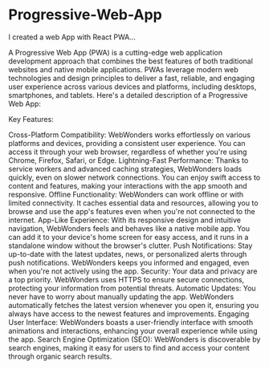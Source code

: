 # Progressive-Web-App
I created a web App with React PWA...


A Progressive Web App (PWA) is a cutting-edge web application development approach that combines the best features of both traditional websites and native mobile applications. PWAs leverage modern web technologies and design principles to deliver a fast, reliable, and engaging user experience across various devices and platforms, including desktops, smartphones, and tablets. Here's a detailed description of a Progressive Web App:

Key Features:

Cross-Platform Compatibility: WebWonders works effortlessly on various platforms and devices, providing a consistent user experience. You can access it through your web browser, regardless of whether you're using Chrome, Firefox, Safari, or Edge.
Lightning-Fast Performance: Thanks to service workers and advanced caching strategies, WebWonders loads quickly, even on slower network connections. You can enjoy swift access to content and features, making your interactions with the app smooth and responsive.
Offline Functionality: WebWonders can work offline or with limited connectivity. It caches essential data and resources, allowing you to browse and use the app's features even when you're not connected to the internet.
App-Like Experience: With its responsive design and intuitive navigation, WebWonders feels and behaves like a native mobile app. You can add it to your device's home screen for easy access, and it runs in a standalone window without the browser's clutter.
Push Notifications: Stay up-to-date with the latest updates, news, or personalized alerts through push notifications. WebWonders keeps you informed and engaged, even when you're not actively using the app.
Security: Your data and privacy are a top priority. WebWonders uses HTTPS to ensure secure connections, protecting your information from potential threats.
Automatic Updates: You never have to worry about manually updating the app. WebWonders automatically fetches the latest version whenever you open it, ensuring you always have access to the newest features and improvements.
Engaging User Interface: WebWonders boasts a user-friendly interface with smooth animations and interactions, enhancing your overall experience while using the app.
Search Engine Optimization (SEO): WebWonders is discoverable by search engines, making it easy for users to find and access your content through organic search results.
